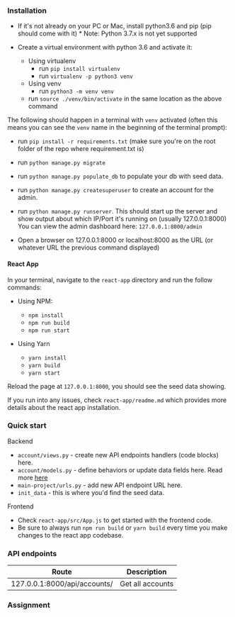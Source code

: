 ### Installation
- If it's not already on your PC or Mac, install python3.6 and pip (pip should come with it) \* Note: Python 3.7.x is not yet supported

- Create a virtual environment with python 3.6 and activate it:
  - Using virtualenv
    - run `pip install virtualenv`
    - run `virtualenv -p python3 venv`
  - Using venv
    - run `python3 -m venv venv`
  - run `source ./venv/bin/activate` in the same location as the above command

The following should happen in a terminal with `venv` activated (often this means you can see the `venv` name in the beginning of the terminal prompt):

- run `pip install -r requirements.txt` (make sure you're on the root folder of the repo where requirement.txt is)

- run `python manage.py migrate`

- run `python manage.py populate_db` to populate your db with seed data.

- run `python manage.py createsuperuser` to create an account for the admin.

- run `python manage.py runserver`.
  This should start up the server and show output about which IP/Port it's running on (usually 127.0.0.1:8000)
  You can view the admin dashboard here: `127.0.0.1:8000/admin`

- Open a browser on 127.0.0.1:8000 or localhost:8000 as the URL (or whatever URL the previous command displayed)


#### React App
In your terminal, navigate to the `react-app` directory and run the follow commands:
- Using NPM:
  - `npm install`
  - `npm run build`
  - `npm run start`

- Using Yarn
  - `yarn install`
  - `yarn build`
  - `yarn start`

Reload the page at `127.0.0.1:8000`, you should see the seed data showing.

If you run into any issues, check `react-app/readme.md` which provides more details about the react app installation.

### Quick start
Backend
- `account/views.py` - create new API endpoints handlers (code blocks) here.
- `account/models.py` - define behaviors or update data fields here. Read more [here](https://docs.djangoproject.com/en/3.1/topics/db/models/)
- `main-project/urls.py` - add new API endpoint URL here.
- `init_data` - this is where you'd find the seed data.

Frontend
- Check `react-app/src/App.js` to get started with the frontend code. 
- Be sure to always run `npm run build` or `yarn build` every time you make changes to the react app codebase. 

### API endpoints

| Route | Description |
| ------ | ------ |
| 127.0.0.1:8000/api/accounts/ | Get all accounts |


### Assignment
